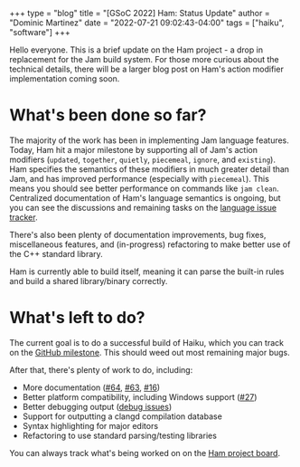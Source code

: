 +++
type = "blog"
title = "[GSoC 2022] Ham: Status Update"
author = "Dominic Martinez"
date = "2022-07-21 09:02:43-04:00"
tags = ["haiku", "software"]
+++

Hello everyone. This is a brief update on the Ham project - a drop in replacement for the Jam build system. For those more curious about the technical details, there will be a larger blog post on Ham's action modifier implementation coming soon.

# What's been done so far?

The majority of the work has been in implementing Jam language features. Today, Ham hit a major milestone by supporting all of Jam's action modifiers (`updated`, `together`, `quietly`, `piecemeal`, `ignore`, and `existing`). Ham specifies the semantics of these modifiers in much greater detail than Jam, and has improved performance (especially with `piecemeal`). This means you should see better performance on commands like `jam clean`. Centralized documentation of Ham's language semantics is ongoing, but you can see the discussions and remaining tasks on the [language issue tracker](https://github.com/dominicm00/ham/issues/48).

There's also been plenty of documentation improvements, bug fixes, miscellaneous features, and (in-progress) refactoring to make better use of the C++ standard library.

Ham is currently able to build itself, meaning it can parse the built-in rules and build a shared library/binary correctly.

# What's left to do?

The current goal is to do a successful build of Haiku, which you can track on the [GitHub milestone](https://github.com/dominicm00/ham/milestone/9). This should weed out most remaining major bugs.

After that, there's plenty of work to do, including:
- More documentation ([#64](https://github.com/dominicm00/ham/issues/64), [#63](https://github.com/dominicm00/ham/issues/63), [#16](https://github.com/dominicm00/ham/pull/16))
- Better platform compatibility, including Windows support ([#27](https://github.com/dominicm00/ham/pull/16))
- Better debugging output ([debug issues](https://github.com/dominicm00/ham/issues?q=is%3Aissue+is%3Aopen+label%3Ais%3Adebug))
- Support for outputting a clangd compilation database
- Syntax highlighting for major editors
- Refactoring to use standard parsing/testing libraries

You can always track what's being worked on on the [Ham project board](https://github.com/users/dominicm00/projects/1/views/1).
